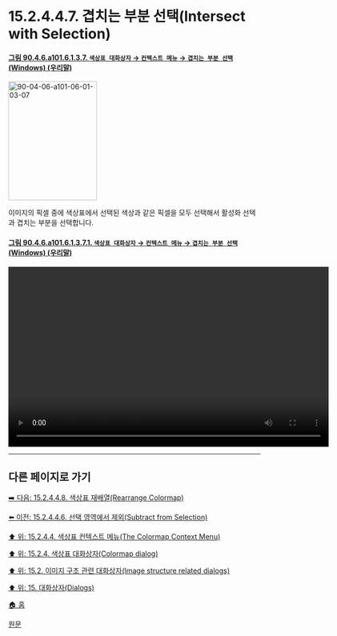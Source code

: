# 15.2.4.4.7. 겹치는 부분 선택(Intersect with Selection)

<a id="90-04-06-a101-06-01-03-07"></a>

#### [그림 90.4.6.a101.6.1.3.7. `색상표 대화상자` → `컨텍스트 메뉴` → `겹치는 부분 선택` (Windows) (우리말)](./90-04-0006-colormap.md#90-04-06-a101-06-01-03-07)
<img width="177" height="238" alt="90-04-06-a101-06-01-03-07" src="https://github.com/wonder13662/gimp/assets/15767104/7da91533-c558-4983-910d-584c9bb18030" />

이미지의 픽셀 중에 색상표에서 선택된 색상과 같은 픽셀을 모두 선택해서 활성화 선택과 겹치는 부분을 선택합니다.

<a id="90-04-06-a101-06-01-03-07-01"></a>

#### [그림 90.4.6.a101.6.1.3.7.1. `색상표 대화상자` → `컨텍스트 메뉴` → `겹치는 부분 선택` (Windows) (우리말)](./90-04-0006-colormap.md#90-04-06-a101-06-01-03-07-01)
<video controls="controls" width="640" height="360" src="https://github.com/wonder13662/gimp/assets/15767104/1d0f738f-0768-4263-87e5-0aec38dfddbc"></video>

***

## 다른 페이지로 가기

[➡️ 다음: 15.2.4.4.8. 색상표 재배열(Rearrange Colormap)](./15-02-04-04-08-rearrange_colormap.md)

[⬅️ 이전: 15.2.4.4.6. 선택 영역에서 제외(Subtract from Selection)](./15-02-04-04-06-subtract_from_selection.md)

[⬆️ 위: 15.2.4.4. 색상표 컨텍스트 메뉴(The Colormap Context Menu)](./15-02-04-04-00-the_colormap_context_menu.md)

[⬆️ 위: 15.2.4. 색상표 대화상자(Colormap dialog)](./15-02-04-00-colormap-dialog.md)

[⬆️ 위: 15.2. 이미지 구조 관련 대화상자(Image structure related dialogs)](./15-02-00-image-structure-related-dialogs.md)

[⬆️ 위: 15. 대화상자(Dialogs)](./15-00-dialogs.md)

[🏠 홈](./00-home.md)

[원문](https://docs.gimp.org/2.10/ko/gimp-indexed-palette-dialog.html#gimp-indexed-palette-dialog-submenu)